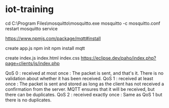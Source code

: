 # iot-training

cd C:\Program Files\mosquitto\mosquitto.exe
mosquitto -c mosquitto.conf
restart mosquitto service

https://www.npmjs.com/package/mqtt#install


create app.js
npm init
npm install mqtt


create index.js index.html index.css
https://eclipse.dev/paho/index.php?page=clients/js/index.php



QoS 0 : received at most once : The packet is sent, and that's it. There is no validation about whether it has been received.
QoS 1 : received at least once : The packet is sent and stored as long as the client has not received a confirmation from the server. MQTT ensures that it will be received, but there can be duplicates.
QoS 2 : received exactly once : Same as QoS 1 but there is no duplicates.

